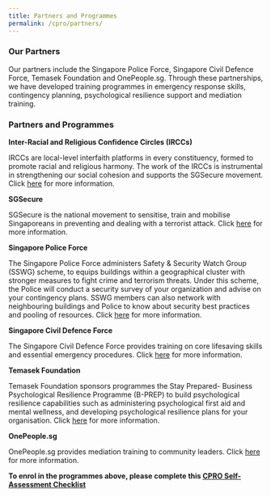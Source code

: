 ```yaml
---
title: Partners and Programmes
permalink: /cpro/partners/
---
```



### Our Partners

Our partners include the Singapore Police Force, Singapore Civil Defence Force, Temasek Foundation and OnePeople.sg. Through these partnerships, we have developed training programmes in emergency response skills, contingency planning, psychological resilience support and mediation training.

### Partners and Programmes

**Inter-Racial and Religious Confidence Circles (IRCCs)**

IRCCs are local-level interfaith platforms in every constituency, formed to promote racial and religious harmony. The work of the IRCCs is instrumental in strengthening our social cohesion and supports the SGSecure movement. Click [here](https://www.ircc.sg/) for more information. 

**SGSecure**

SGSecure is the national movement to sensitise, train and mobilise Singaporeans in preventing and dealing with a terrorist attack. Click [here](https://www.sgsecure.sg/) for more information.

**Singapore Police Force**

The Singapore Police Force administers Safety & Security Watch Group (SSWG) scheme, to equips buildings within a geographical cluster with stronger measures to fight crime and terrorism threats. Under this scheme, the Police will conduct a security survey of your organization and advise on your contingency plans. SSWG members can also network with neighbouring buildings and Police to know about security best practices and pooling of resources. Click [here](https://www.police.gov.sg/community/community-programmes/safety-and-security-watch-group) for more information.

**Singapore Civil Defence Force**

The Singapore Civil Defence Force provides training on core lifesaving skills and essential emergency procedures. Click [here](https://www.scdf.gov.sg/home/community-volunteers/community-emergency-preparedness-programme-(cepp)) for more information.

**Temasek Foundation**

Temasek Foundation sponsors programmes the Stay Prepared- Business Psychological Resilience Programme (B-PREP) to build psychological resilience capabilities such as administering psychological first aid and mental wellness, and developing psychological resilience plans for your organisation. Click [here](https://www.temasekfoundation-cares.org.sg/page/5/stay-prepared/stay-prepared-programmes?p=7) for more information. 

**OnePeople.sg**

OnePeople.sg provides mediation training to community leaders. Click [here](http://www.onepeople.sg/) for more information. 


**To enrol in the programmes above, please complete this [CPRO Self-Assessment Checklist](https://form.gov.sg/#!/5e1987863acc0e00113fe180)**
